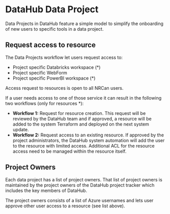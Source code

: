 # DataHub Data Project

Data Projects in DataHub feature a simple model to simplify the onboarding of new users to specific tools in a data project.

## Request access to resource

The Data Projects workflow let users request access to:
- Project specific Databricks workspace (*)
- Project specific WebForm
- Project specific PowerBI workspace (*)

Access request to resources is open to all NRCan users.

If a user needs access to one of those service it can result in the following two workflows (only for resources *):
- **Workflow 1:** Request for resource creation. This request will be reviewed by the DataHub team and if approved, a resource will be added to the system Terraform and deployed on the next system update.
- **Workflow 2:** Request access to an existing resource. If approved by the project administrators, the DataHub system automation will add the user to the resource with limited access. Additional ACL for the resource access need to be managed within the resource itself.
 
## Project Owners

Each data project has a list of project owners. That list of project owners is maintained by the project owners of the DataHub project tracker which includes the key members of DataHub.

The project owners consists of a list of Azure usernames and lets user approve other user access to a resource (see list above).
